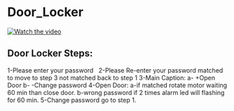 # Door_Locker

[![Watch the video](https://i.imgur.com/y5taztC.png)](https://youtu.be/jElXmJj1bMY)



<h2>Door Locker Steps:</h2>
1-Please enter your password &nbsp;
2-Please Re-enter your password matched to move to step 3 not matched back to step 1
3-Main Caption: 
  a- +Open Door
  b- -Change password 
4-Open Door:
  a-if matched rotate motor waiting 60 min than close door.
  b-wrong password if 2 times alarm led will flashing for 60 min.
5-Change password 
  go to step 1.
  

